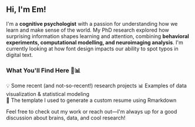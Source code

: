 ## Hi, I'm Em!

I'm a **cognitive psychologist** with a passion for understanding how we learn and make sense of the world. My PhD research explored how surprising information shapes learning and attention, combining **behavioral experiments, computational modelling, and neuroimaging analysis**. I'm currently looking at how font design impacts our ability to spot typos in digital text. 

### What You'll Find Here 🧠📊  
💡 Some recent (and not-so-recent!) research projects
📊 Examples of data visualization & statistical modeling  
🌱 The template I used to generate a custom resume using Rmarkdown

Feel free to check out my work or reach out—I'm always up for a good discussion about brains, data, and cool research!  

<!--
**emheffernan/emheffernan** is a ✨ _special_ ✨ repository because its `README.md` (this file) appears on your GitHub profile.

Here are some ideas to get you started:

- 🔭 I’m currently working on ...
- 🌱 I’m currently learning ...
- 👯 I’m looking to collaborate on ...
- 🤔 I’m looking for help with ...
- 💬 Ask me about ...
- 📫 How to reach me: ...
- 😄 Pronouns: ...
- ⚡ Fun fact: ...
-->
